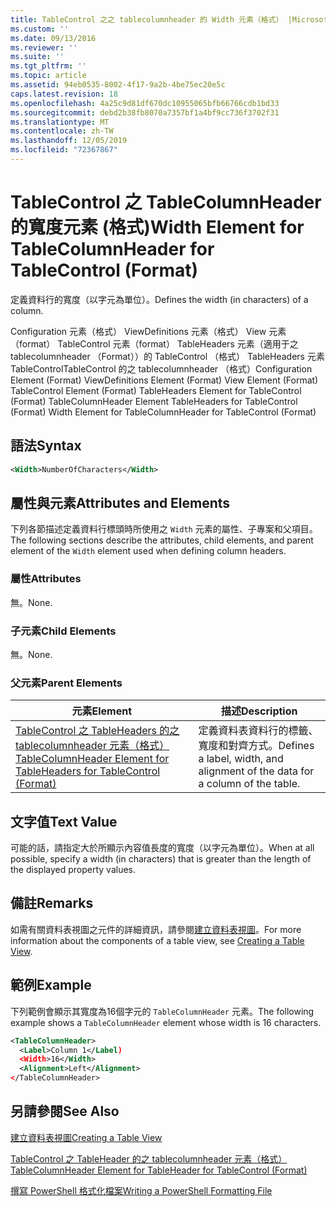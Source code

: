 ```yaml
---
title: TableControl 之之 tablecolumnheader 的 Width 元素（格式） |Microsoft Docs
ms.custom: ''
ms.date: 09/13/2016
ms.reviewer: ''
ms.suite: ''
ms.tgt_pltfrm: ''
ms.topic: article
ms.assetid: 94eb0535-8002-4f17-9a2b-4be75ec20e5c
caps.latest.revision: 18
ms.openlocfilehash: 4a25c9d81df670dc10955065bfb66766cdb1bd33
ms.sourcegitcommit: debd2b38fb8070a7357bf1a4bf9cc736f3702f31
ms.translationtype: MT
ms.contentlocale: zh-TW
ms.lasthandoff: 12/05/2019
ms.locfileid: "72367867"
---
```

# <a name="width-element-for-tablecolumnheader-for-tablecontrol-format"></a><span data-ttu-id="b7d32-102">TableControl 之 TableColumnHeader 的寬度元素 (格式)</span><span class="sxs-lookup"><span data-stu-id="b7d32-102">Width Element for TableColumnHeader for TableControl (Format)</span></span>

<span data-ttu-id="b7d32-103">定義資料行的寬度（以字元為單位）。</span><span class="sxs-lookup"><span data-stu-id="b7d32-103">Defines the width (in characters) of a column.</span></span>

<span data-ttu-id="b7d32-104">Configuration 元素（格式） ViewDefinitions 元素（格式） View 元素（format） TableControl 元素（format） TableHeaders 元素（適用于之 tablecolumnheader （Format））的 TableControl （格式） TableHeaders 元素 TableControlTableControl 的之 tablecolumnheader （格式）</span><span class="sxs-lookup"><span data-stu-id="b7d32-104">Configuration Element (Format) ViewDefinitions Element (Format) View Element (Format) TableControl Element (Format) TableHeaders Element for TableControl (Format) TableColumnHeader Element TableHeaders for TableControl (Format) Width Element for TableColumnHeader for TableControl (Format)</span></span>

## <a name="syntax"></a><span data-ttu-id="b7d32-105">語法</span><span class="sxs-lookup"><span data-stu-id="b7d32-105">Syntax</span></span>

```xml
<Width>NumberOfCharacters</Width>
```

## <a name="attributes-and-elements"></a><span data-ttu-id="b7d32-106">屬性與元素</span><span class="sxs-lookup"><span data-stu-id="b7d32-106">Attributes and Elements</span></span>

<span data-ttu-id="b7d32-107">下列各節描述定義資料行標頭時所使用之 `Width` 元素的屬性、子專案和父項目。</span><span class="sxs-lookup"><span data-stu-id="b7d32-107">The following sections describe the attributes, child elements, and parent element of the `Width` element used when defining column headers.</span></span>

### <a name="attributes"></a><span data-ttu-id="b7d32-108">屬性</span><span class="sxs-lookup"><span data-stu-id="b7d32-108">Attributes</span></span>

<span data-ttu-id="b7d32-109">無。</span><span class="sxs-lookup"><span data-stu-id="b7d32-109">None.</span></span>

### <a name="child-elements"></a><span data-ttu-id="b7d32-110">子元素</span><span class="sxs-lookup"><span data-stu-id="b7d32-110">Child Elements</span></span>

<span data-ttu-id="b7d32-111">無。</span><span class="sxs-lookup"><span data-stu-id="b7d32-111">None.</span></span>

### <a name="parent-elements"></a><span data-ttu-id="b7d32-112">父元素</span><span class="sxs-lookup"><span data-stu-id="b7d32-112">Parent Elements</span></span>

|<span data-ttu-id="b7d32-113">元素</span><span class="sxs-lookup"><span data-stu-id="b7d32-113">Element</span></span>|<span data-ttu-id="b7d32-114">描述</span><span class="sxs-lookup"><span data-stu-id="b7d32-114">Description</span></span>|
|-------------|-----------------|
|[<span data-ttu-id="b7d32-115">TableControl 之 TableHeaders 的之 tablecolumnheader 元素（格式）</span><span class="sxs-lookup"><span data-stu-id="b7d32-115">TableColumnHeader Element for TableHeaders for TableControl (Format)</span></span>](./tablecolumnheader-element-format.md)|<span data-ttu-id="b7d32-116">定義資料表資料行的標籤、寬度和對齊方式。</span><span class="sxs-lookup"><span data-stu-id="b7d32-116">Defines a label, width, and alignment of the data for a column of the table.</span></span>|

## <a name="text-value"></a><span data-ttu-id="b7d32-117">文字值</span><span class="sxs-lookup"><span data-stu-id="b7d32-117">Text Value</span></span>

<span data-ttu-id="b7d32-118">可能的話，請指定大於所顯示內容值長度的寬度（以字元為單位）。</span><span class="sxs-lookup"><span data-stu-id="b7d32-118">When at all possible, specify a width (in characters) that is greater than the length of the displayed property values.</span></span>

## <a name="remarks"></a><span data-ttu-id="b7d32-119">備註</span><span class="sxs-lookup"><span data-stu-id="b7d32-119">Remarks</span></span>

<span data-ttu-id="b7d32-120">如需有關資料表視圖之元件的詳細資訊，請參閱[建立資料表視圖](./creating-a-table-view.md)。</span><span class="sxs-lookup"><span data-stu-id="b7d32-120">For more information about the components of a table view, see [Creating a Table View](./creating-a-table-view.md).</span></span>

## <a name="example"></a><span data-ttu-id="b7d32-121">範例</span><span class="sxs-lookup"><span data-stu-id="b7d32-121">Example</span></span>

<span data-ttu-id="b7d32-122">下列範例會顯示其寬度為16個字元的 `TableColumnHeader` 元素。</span><span class="sxs-lookup"><span data-stu-id="b7d32-122">The following example shows a `TableColumnHeader` element whose width is 16 characters.</span></span>

```xml
<TableColumnHeader>
  <Label>Column 1</Label)
  <Width>16</Width>
  <Alignment>Left</Alignment>
</TableColumnHeader>
```

## <a name="see-also"></a><span data-ttu-id="b7d32-123">另請參閱</span><span class="sxs-lookup"><span data-stu-id="b7d32-123">See Also</span></span>

[<span data-ttu-id="b7d32-124">建立資料表視圖</span><span class="sxs-lookup"><span data-stu-id="b7d32-124">Creating a Table View</span></span>](./creating-a-table-view.md)

[<span data-ttu-id="b7d32-125">TableControl 之 TableHeader 的之 tablecolumnheader 元素（格式）</span><span class="sxs-lookup"><span data-stu-id="b7d32-125">TableColumnHeader Element for TableHeader for TableControl (Format)</span></span>](./tablecolumnheader-element-format.md)

[<span data-ttu-id="b7d32-126">撰寫 PowerShell 格式化檔案</span><span class="sxs-lookup"><span data-stu-id="b7d32-126">Writing a PowerShell Formatting File</span></span>](./writing-a-powershell-formatting-file.md)
